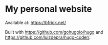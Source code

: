 # My personal website

Available at: https://bfrick.net/

Built with https://github.com/gohugoio/hugo and https://github.com/luizdepra/hugo-coder/.
